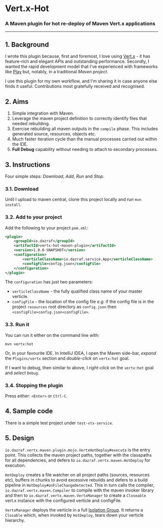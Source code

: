 # Vert.x-Hot
### A Maven plugin for hot re-deploy of Maven Vert.x applications
---
## 1. Background

I wrote this plugin because, first and foremost, I love using [Vert.x](http://vertx.io) - it has feature-rich and elegant APIs and outstanding performance. Secondly, I wanted the rapid development model that I've experienced
with frameworks like [Play](https://www.playframework.com/) but, notably, in a traditional *Maven project*.

I use this plugin for my own workflow, and I'm sharing it in case anyone else finds it useful. Contributions most gratefully received and recognised.
 
## 2. Aims

1. Simple integration with Maven.
2. Leverage the maven project definition to correctly identify files that needed rebuilding.
3. Exercise rebuilding all maven outputs in the ```compile``` phase. This includes generated source, resources, objects etc.
4. Much faster iteration cycle than the manual processes carried out within the IDE.
5. __Full Debug__ capability without needing to attach to secondary processes.

## 3. Instructions
Four simple steps: *Download*, *Add*, *Run* and *Stop*.

### 3.1. Download
Until I upload to maven central, clone this project locally and run ```mvn install```.

### 3.2. Add to your project
Add the following to your project ```pom.xml```:

```xml
<plugin>
    <groupId>io.dazraf</groupId>
    <artifactId>vertx-hot-maven-plugin</artifactId>
    <version>1.0.0-SNAPSHOT</version>
    <configuration>
        <verticleClassName>io.dazraf.service.App</verticleClassName>
        <configFile>config.json</configFile>
    </configuration>
</plugin>
```

The ```configuration``` has just two parameters:

* ```verticleClassName``` - the fully qualified class name of your master verticle.
* ```configFile``` - the location of the config file *e.g.* if the config file is in the project ```resources``` root directory as ```config.json``` then ```<configFile>config.json<configFile>```.  

### 3.3. Run it

You can run it either on the command line with:

``` 
mvn vertx:hot
```

Or, in your favourite IDE. In IntelliJ IDEA, I open the Maven side-bar, *expand* the ```Plugins/vertx``` section and 
*double-click* on ```vertx:hot``` goal.

If I want to debug, then similar to above, I *right-click* on the ```vertx:hot``` goal and *select* ```Debug```.

### 3.4. Stopping the plugin

Press either: ```<Enter>``` or  ```Ctrl-C```.

## 4. Sample code
There is a simple test project under ```test-vtx-service```.

## 5. Design

```io.dazraf.vertx.maven.plugin.mojo.VertxHotDeploy#execute``` is the entry point. 
This collects the maven project paths, together with the classpaths for all dependencies, and defers to
 ```io.dazraf.vertx.maven.HotDeploy``` for execution. 
 
```HotDeploy``` creates a file watcher on all project paths (sources, resources etc), buffers in chunks to avoid 
excessive rebuilds and defers to a build pipeline in ```HotDeploy#onFileChangeDetected```. This in turn calls the compiler, 
```io.dazraf.vertx.maven.Compiler``` to compile with the maven invoker library and then to ```io.dazraf.vertx.maven.VertxManager``` to create a 
```Closeable``` vert.x instance with the configured verticle and configFile.

```VertxManager``` deploys the verticle in a full [Isolation Group](http://vertx.io/docs/vertx-core/java/#_verticle_isolation_groups).
It returns a ```Closable``` which, when invoked by ```HotDeploy```, tears down your verticle hierarchy.
